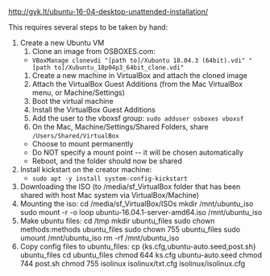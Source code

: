 http://gyk.lt/ubuntu-16-04-desktop-unattended-installation/

This requires several steps to be taken by hand:

1. Create a new Ubuntu VM
   1. Clone an image from OSBOXES.com:
   * `VBoxManage clonevdi "[path to]/Xubuntu 18.04.3 (64bit).vdi" "[path to]/Xubuntu_18p04p3_64bit_clone.vdi"`
   1. Create a new machine in VirtualBox and attach the cloned image
   1. Attach the VirtualBox Guest Additions (from the Mac VirtualBox menu, or Machine/Settings)
   1. Boot the virtual machine
   1. Install the VirtualBox Guest Additions
   1. Add the user to the vboxsf group:
   `sudo adduser osboxes vboxsf`
   1. On the Mac, Machine/Settings/Shared Folders, share `/Users/Shared/VirtualBox`
   * Choose to mount permanently
   * Do NOT specify a mount point -- it will be chosen automatically
   * Reboot, and the folder should now be shared
1. Install kickstart on the creator machine:
   * `sudo apt -y install system-config-kickstart`
1. Downloading the ISO (to /media/sf_VirtualBox folder that has been shared with host Mac system via VirtualBox/Machine)
1. Mounting the iso:
   cd /media/sf_VirtualBox/ISOs
   mkdir /mnt/ubuntu_iso
   sudo mount -r -o loop ubuntu-16.04.1-server-amd64.iso /mnt/ubuntu_iso
1. Make ubuntu files:
   cd /tmp
   mkdir ubuntu_files
   sudo chown methods:methods ubuntu_files
   sudo chown 755 ubuntu_files
   sudo umount /mnt/ubuntu_iso
   rm -rf /mnt/ubuntu_iso
1. Copy config files to ubuntu_files:
   cp {ks.cfg,ubuntu-auto.seed,post.sh} ubuntu_files
   cd ubuntu_files
   chmod 644 ks.cfg ubuntu-auto.seed
   chmod 744 post.sh
   chmod 755 isolinux isolinux/txt.cfg isolinux/isolinux.cfg
   
   
